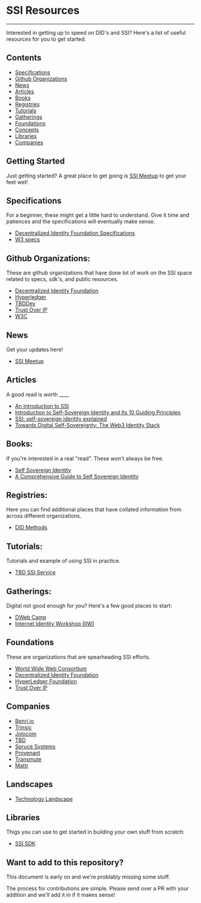 # SSI Resources

---

Interested in getting up to speed on DID's and SSI? Here's a list of useful
resources for you to get started.

## Contents

- [Specifications](#specifications)
- [Github Organizations](#github-organizations)
- [News](#news)
- [Articles](#articles)
- [Books](#books)
- [Registries](#registries)
- [Tutorials](#tutorials)
- [Gatherings](#gatherings)
- [Foundations](#foundations)
- [Concepts](#concepts)
- [Libraries](#libraries)
- [Companies](#companies)

## Getting Started

Just getting started? A great place to get going is [SSI
Meetup](https://ssimeetup.org/) to get your feet wet!

## Specifications

For a beginner, these might get a little hard to understand. Give it time and
patiences and the specifications will eventually make sense.

- [Decentralized Identity Foundation Specifications](https://identity.foundation/)
- [W3 specs](https://www.w3.org/TR/did-core/)

## Github Organizations:

These are github organizations that have done lot of work on the SSI space
related to specs, sdk's, and public resources.

- [Decentralized Identity Foundation](https://github.com/decentralized-identity)
- [Hyperledger](https://github.com/hyperledger/)
- [TBDDev](https://github.com/TBD54566975)
- [Trust Over IP](https://github.com/trustoverip)
- [W3C](https://github.com/w3c)

## News

Get your updates here!

- [SSI Meetup](https://ssimeetup.org/)

## Articles

A good read is worth \_\_\_\_

- [An introduction to SSI](https://ssi-ambassador.medium.com/an-introduction-to-self-sovereign-identity-ssi-916eb42f0490)
- [Introduction to Self-Sovereign Identity and Its 10 Guiding Principles](https://medium.com/metadium/introduction-to-self-sovereign-identity-and-its-10-guiding-principles-97c1ba603872)
- [SSI: self-sovereign identity explained](https://medium.com/geekculture/ssi-self-sovereign-identity-explained-b7d8cb9ae9c0)
- [Towards Digital Self-Sovereignty: The Web3 Identity Stack](https://medium.com/1kxnetwork/towards-digital-self-sovereignty-the-web3-identity-stack-874d5e015bae)

## Books:

If you're interested in a real "read". These won't always be free.

- [Self Sovereign Identity](https://www.manning.com/books/self-sovereign-identity)
- [A Comprehensive Guide to Self Sovereign Identity](https://www.amazon.in/Comprehensive-Guide-Self-Sovereign-Identity-ebook/dp/B07Q3TXLDP)

## Registries:

Here you can find additional places that have collated information from across
different organizations.

- [DID Methods](https://www.w3.org/TR/did-spec-registries/#did-methods)

## Tutorials:

Tutorials and example of using SSI in practice.

- [TBD SSI Service](https://frankhinek.com/getting-started-with-tbds-ssi-service/)

## Gatherings:

Digital not good enough for you? Here's a few good places to start:

- [ DWeb Camp ](https://dwebcamp.org/)
- [ Internet Identity Workshop (IIW)](https://internetidentityworkshop.com/)

## Foundations

These are organizations that are spearheading SSI efforts.

- [World Wide Web Consortium](https://www.w3.org/)
- [Decentralized Identity Foundation](https://identity.foundation/)
- [HyperLedger Foundation](https://www.hyperledger.org/)
- [Trust Over IP](https://trustoverip.org/)

## Companies

- [Benri.io](http://benri.io/)
- [Trinsic](http://trinsic.id/)
- [Jolocom](https://jolocom.io/)
- [TBD](https://developer.tbd.website/)
- [Spruce Systems](https://www.spruceid.com/)
- [Provenant](https://provenant.net/)
- [Transmute](https://transmute.industries/)
- [Mattr](https://mattr.global/)

## Landscapes

- [Technology Landscape](./technology_landscape.md)

## Libraries

Thigs you can use to get started in building your own stuff from scratch:

- [SSI SDK](https://github.com/TBD54566975/ssi-sdk)

## Want to add to this repository?

This document is early on and we're problably missing some stuff.

The process for contributions are simple. Please send over a PR with your
addition and we'll add it in if it makes sense!
